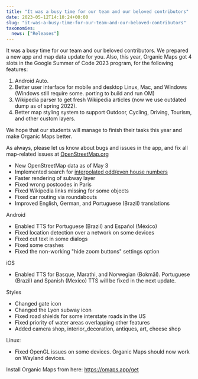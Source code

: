 ```yaml
---
title: "It was a busy time for our team and our beloved contributors"
date: 2023-05-12T14:10:24+00:00
slug: "it-was-a-busy-time-for-our-team-and-our-beloved-contributors"
taxonomies:
  news: ["Releases"]
---
```


It was a busy time for our team and our beloved contributors. We prepared a new app and map data update for you.
Also, this year, Organic Maps got 4 slots in the Google Summer of Code 2023 program, for the following features:
1. Android Auto.
2. Better user interface for mobile and desktop Linux, Mac, and Windows (Windows still require some. porting to build and run OM)
3. Wikipedia parser to get fresh Wikipedia articles (now we use outdated dump as of spring 2022).
4. Better map styling system to support Outdoor, Cycling, Driving, Tourism, and other custom layers.

We hope that our students will manage to finish their tasks this year and make Organic Maps better.

As always, please let us know about bugs and issues in the app, and fix all map-related issues at [OpenStreetMap.org](https://openstreetmap.org/)

* New OpenStreetMap data as of May 3
* Implemented search for [interpolated odd/even house numbers](https://wiki.openstreetmap.org/wiki/Key:addr:%2A#Tags%5Ffor%5Finterpolation%5Fways)
* Faster rendering of subway layer
* Fixed wrong postcodes in Paris
* Fixed Wikipedia links missing for some objects
* Fixed car routing via roundabouts
* Improved English, German, and Portuguese (Brazil) translations

Android
* Enabled TTS for Portuguese (Brazil) and Español (México)
* Fixed location detection over a network on some devices
* Fixed cut text in some dialogs
* Fixed some crashes
* Fixed the non-working "hide zoom buttons" settings option

iOS
* Enabled TTS for Basque, Marathi, and Norwegian (Bokmål). Portuguese (Brazil) and Spanish (Mexico) TTS will be fixed in the next update.

Styles
* Changed gate icon
* Changed the Lyon subway icon
* Fixed road shields for some interstate roads in the US
* Fixed priority of water areas overlapping other features
* Added camera shop, interior\_decoration, antiques, art, cheese shop

Linux:
* Fixed OpenGL issues on some devices. Organic Maps should now work on Wayland devices.

Install Organic Maps from here: <https://omaps.app/get>
